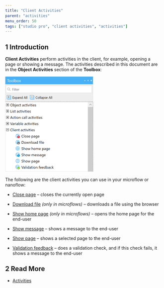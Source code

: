 ```yaml
---
title: "Client Activities"
parent: "activities"
menu_order: 50
tags: ["studio pro", "client activities", "activities"]
---
```


## 1 Introduction

**Client Activities** perform activities in the client, for example, opening a page or showing a message. The activities described in this document are in the **Object Activities** section of the **Toolbox**:

<img src="attachments/client-activities/client-activities.png" alt="Client Activities" style="zoom:50%;" />

The following are the client activities you can use in your microflow or nanoflow:

* [Close page](close-page) – closes the currently open page

* [Download file](download-file) *(only in microflows)* – downloads a file using the browser

* [Show home page](show-home-page) *(only in microflows)* – opens the home page for the end-user 

* [Show message](show-message) – shows a message to the end-user

* [Show page](show-page) – shows a selected page to the end-user

* [Validation feedback](validation-feedback) – does a validation check, and if this check fails, it shows a message to the end-user


## 2 Read More

* [Activities](activities)